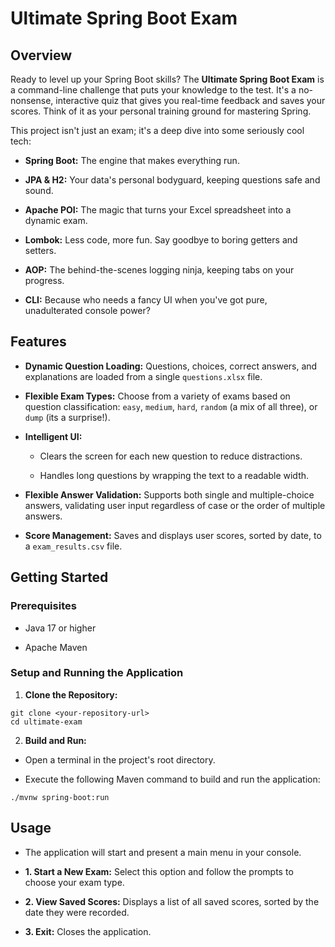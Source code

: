 # Ultimate Spring Boot Exam

## Overview

Ready to level up your Spring Boot skills? The **Ultimate Spring Boot Exam** is a command-line challenge that puts your knowledge to the test. It's a no-nonsense, interactive quiz that gives you real-time feedback and saves your scores. Think of it as your personal training ground for mastering Spring.

This project isn't just an exam; it's a deep dive into some seriously cool tech:

* **Spring Boot:** The engine that makes everything run.

* **JPA & H2:** Your data's personal bodyguard, keeping questions safe and sound.

* **Apache POI:** The magic that turns your Excel spreadsheet into a dynamic exam.

* **Lombok:** Less code, more fun. Say goodbye to boring getters and setters.

* **AOP:** The behind-the-scenes logging ninja, keeping tabs on your progress.

* **CLI:** Because who needs a fancy UI when you've got pure, unadulterated console power?

## Features

* **Dynamic Question Loading:** Questions, choices, correct answers, and explanations are loaded from a single `questions.xlsx` file.

* **Flexible Exam Types:** Choose from a variety of exams based on question classification: `easy`, `medium`, `hard`, `random` (a mix of all three), or `dump` (its a surprise!).

* **Intelligent UI:**

    * Clears the screen for each new question to reduce distractions.
  
    * Handles long questions by wrapping the text to a readable width.

* **Flexible Answer Validation:** Supports both single and multiple-choice answers, validating user input regardless of case or the order of multiple answers.

* **Score Management:** Saves and displays user scores, sorted by date, to a `exam_results.csv` file.

## Getting Started

### Prerequisites

* Java 17 or higher

* Apache Maven

### Setup and Running the Application

1. **Clone the Repository:**

```
git clone <your-repository-url>
cd ultimate-exam
```

2. **Build and Run:**

* Open a terminal in the project's root directory.

* Execute the following Maven command to build and run the application:

```
./mvnw spring-boot:run
```

## Usage

* The application will start and present a main menu in your console.

* **1. Start a New Exam:** Select this option and follow the prompts to choose your exam type.

* **2. View Saved Scores:** Displays a list of all saved scores, sorted by the date they were recorded.

* **3. Exit:** Closes the application.